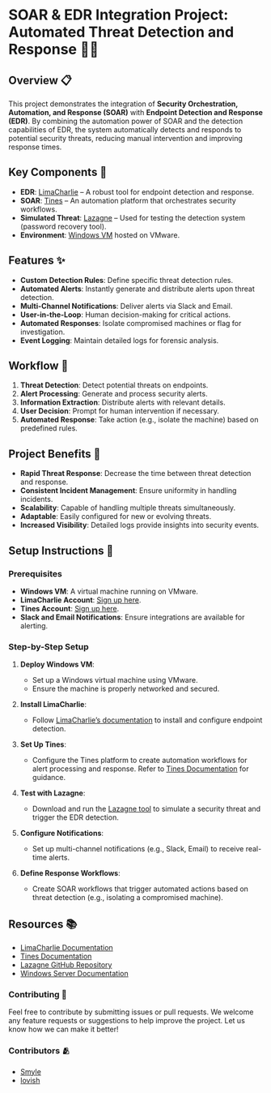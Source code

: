 # SOAR & EDR Integration Project: Automated Threat Detection and Response 🚨🤖

## Overview 📋

This project demonstrates the integration of **Security Orchestration, Automation, and Response (SOAR)** with **Endpoint Detection and Response (EDR)**. By combining the automation power of SOAR and the detection capabilities of EDR, the system automatically detects and responds to potential security threats, reducing manual intervention and improving response times.

## Key Components 🧩

- **EDR**: [LimaCharlie](https://limacharlie.io/) – A robust tool for endpoint detection and response.
- **SOAR**: [Tines](https://www.tines.com/) – An automation platform that orchestrates security workflows.
- **Simulated Threat**: [Lazagne](https://github.com/AlessandroZ/LaZagne) – Used for testing the detection system (password recovery tool).
- **Environment**: [Windows VM](https://www.microsoft.com/en-us/windows-server) hosted on VMware.

## Features ✨

- **Custom Detection Rules**: Define specific threat detection rules.
- **Automated Alerts**: Instantly generate and distribute alerts upon threat detection.
- **Multi-Channel Notifications**: Deliver alerts via Slack and Email.
- **User-in-the-Loop**: Human decision-making for critical actions.
- **Automated Responses**: Isolate compromised machines or flag for investigation.
- **Event Logging**: Maintain detailed logs for forensic analysis.

## Workflow 🔄

1. **Threat Detection**: Detect potential threats on endpoints.
2. **Alert Processing**: Generate and process security alerts.
3. **Information Extraction**: Distribute alerts with relevant details.
4. **User Decision**: Prompt for human intervention if necessary.
5. **Automated Response**: Take action (e.g., isolate the machine) based on predefined rules.

## Project Benefits 🎉

- **Rapid Threat Response**: Decrease the time between threat detection and response.
- **Consistent Incident Management**: Ensure uniformity in handling incidents.
- **Scalability**: Capable of handling multiple threats simultaneously.
- **Adaptable**: Easily configured for new or evolving threats.
- **Increased Visibility**: Detailed logs provide insights into security events.

## Setup Instructions 🚀

### Prerequisites

- **Windows VM**: A virtual machine running on VMware.
- **LimaCharlie Account**: [Sign up here](https://limacharlie.io/).
- **Tines Account**: [Sign up here](https://www.tines.com/).
- **Slack and Email Notifications**: Ensure integrations are available for alerting.

### Step-by-Step Setup

1. **Deploy Windows VM**:
   - Set up a Windows virtual machine using VMware.
   - Ensure the machine is properly networked and secured.

2. **Install LimaCharlie**:
   - Follow [LimaCharlie’s documentation](https://docs.limacharlie.io/) to install and configure endpoint detection.

3. **Set Up Tines**:
   - Configure the Tines platform to create automation workflows for alert processing and response. Refer to [Tines Documentation](https://www.tines.com/docs) for guidance.

4. **Test with Lazagne**:
   - Download and run the [Lazagne tool](https://github.com/AlessandroZ/LaZagne) to simulate a security threat and trigger the EDR detection.

5. **Configure Notifications**:
   - Set up multi-channel notifications (e.g., Slack, Email) to receive real-time alerts.

6. **Define Response Workflows**:
   - Create SOAR workflows that trigger automated actions based on threat detection (e.g., isolating a compromised machine).

## Resources 📚

- [LimaCharlie Documentation](https://docs.limacharlie.io/)
- [Tines Documentation](https://www.tines.com/docs)
- [Lazagne GitHub Repository](https://github.com/AlessandroZ/LaZagne)
- [Windows Server Documentation](https://learn.microsoft.com/en-us/windows/)


### Contributing 🤝

Feel free to contribute by submitting issues or pull requests. We welcome any feature requests or suggestions to help improve the project. Let us know how we can make it better!

### Contributors 🫂

- [Smyle](https://github.com/vishuchauhan27)
- [lovish](https://github.com/lovish83)
